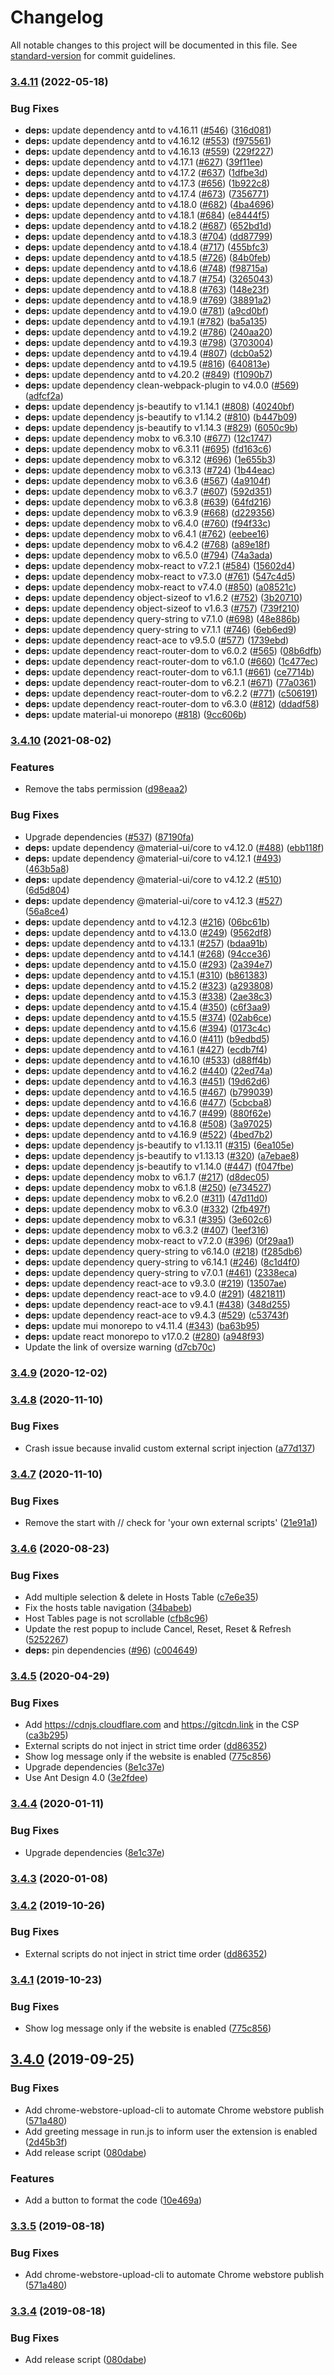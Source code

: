 # Changelog

All notable changes to this project will be documented in this file. See [standard-version](https://github.com/conventional-changelog/standard-version) for commit guidelines.

### [3.4.11](https://github.com/xcv58/Custom-JavaScript-for-Websites-2/compare/v3.4.10...v3.4.11) (2022-05-18)

### Bug Fixes

- **deps:** update dependency antd to v4.16.11 ([#546](https://github.com/xcv58/Custom-JavaScript-for-Websites-2/issues/546)) ([316d081](https://github.com/xcv58/Custom-JavaScript-for-Websites-2/commit/316d081cd20b71a78e46f0b5f0bd26a3c2f1ff4f))
- **deps:** update dependency antd to v4.16.12 ([#553](https://github.com/xcv58/Custom-JavaScript-for-Websites-2/issues/553)) ([f975561](https://github.com/xcv58/Custom-JavaScript-for-Websites-2/commit/f9755617169de5ef66c44b863067b50764c0b9ba))
- **deps:** update dependency antd to v4.16.13 ([#559](https://github.com/xcv58/Custom-JavaScript-for-Websites-2/issues/559)) ([229f227](https://github.com/xcv58/Custom-JavaScript-for-Websites-2/commit/229f22762c795af27632ea50a343aebd26e92e46))
- **deps:** update dependency antd to v4.17.1 ([#627](https://github.com/xcv58/Custom-JavaScript-for-Websites-2/issues/627)) ([39f11ee](https://github.com/xcv58/Custom-JavaScript-for-Websites-2/commit/39f11ee82091e62d3f414b4d267a4a027b1bfdcf))
- **deps:** update dependency antd to v4.17.2 ([#637](https://github.com/xcv58/Custom-JavaScript-for-Websites-2/issues/637)) ([1dfbe3d](https://github.com/xcv58/Custom-JavaScript-for-Websites-2/commit/1dfbe3d19e45ad8fddd7e302c3366ef9f346d608))
- **deps:** update dependency antd to v4.17.3 ([#656](https://github.com/xcv58/Custom-JavaScript-for-Websites-2/issues/656)) ([1b922c8](https://github.com/xcv58/Custom-JavaScript-for-Websites-2/commit/1b922c86191b816b7ea2018e93dbf32c674e25ea))
- **deps:** update dependency antd to v4.17.4 ([#673](https://github.com/xcv58/Custom-JavaScript-for-Websites-2/issues/673)) ([7356771](https://github.com/xcv58/Custom-JavaScript-for-Websites-2/commit/73567717d049ecce332f0ecdd903008dd727c5a9))
- **deps:** update dependency antd to v4.18.0 ([#682](https://github.com/xcv58/Custom-JavaScript-for-Websites-2/issues/682)) ([4ba4696](https://github.com/xcv58/Custom-JavaScript-for-Websites-2/commit/4ba4696077301101baeb45b59c5abfd3ccae60c9))
- **deps:** update dependency antd to v4.18.1 ([#684](https://github.com/xcv58/Custom-JavaScript-for-Websites-2/issues/684)) ([e8444f5](https://github.com/xcv58/Custom-JavaScript-for-Websites-2/commit/e8444f53502f42bcfceccc5a27d50a98d2847ee1))
- **deps:** update dependency antd to v4.18.2 ([#687](https://github.com/xcv58/Custom-JavaScript-for-Websites-2/issues/687)) ([652bd1d](https://github.com/xcv58/Custom-JavaScript-for-Websites-2/commit/652bd1d951ec3b8ff274a1848480d82c1fa7797d))
- **deps:** update dependency antd to v4.18.3 ([#704](https://github.com/xcv58/Custom-JavaScript-for-Websites-2/issues/704)) ([dd87799](https://github.com/xcv58/Custom-JavaScript-for-Websites-2/commit/dd87799109921404f29890c928db08cf27d54b68))
- **deps:** update dependency antd to v4.18.4 ([#717](https://github.com/xcv58/Custom-JavaScript-for-Websites-2/issues/717)) ([455bfc3](https://github.com/xcv58/Custom-JavaScript-for-Websites-2/commit/455bfc3d39e674213b8fa6764feab994aee6b2cf))
- **deps:** update dependency antd to v4.18.5 ([#726](https://github.com/xcv58/Custom-JavaScript-for-Websites-2/issues/726)) ([84b0feb](https://github.com/xcv58/Custom-JavaScript-for-Websites-2/commit/84b0febe6473618b678957ce3c8d69606914ea35))
- **deps:** update dependency antd to v4.18.6 ([#748](https://github.com/xcv58/Custom-JavaScript-for-Websites-2/issues/748)) ([f98715a](https://github.com/xcv58/Custom-JavaScript-for-Websites-2/commit/f98715a96ff415c111e3129f5f146ae80ce3bf82))
- **deps:** update dependency antd to v4.18.7 ([#754](https://github.com/xcv58/Custom-JavaScript-for-Websites-2/issues/754)) ([3265043](https://github.com/xcv58/Custom-JavaScript-for-Websites-2/commit/326504311efa8ff3f58458cd2bbf055f46a3d2f3))
- **deps:** update dependency antd to v4.18.8 ([#763](https://github.com/xcv58/Custom-JavaScript-for-Websites-2/issues/763)) ([148e23f](https://github.com/xcv58/Custom-JavaScript-for-Websites-2/commit/148e23fa9fd04acaa24f0e57c0641be7429fafdd))
- **deps:** update dependency antd to v4.18.9 ([#769](https://github.com/xcv58/Custom-JavaScript-for-Websites-2/issues/769)) ([38891a2](https://github.com/xcv58/Custom-JavaScript-for-Websites-2/commit/38891a2030e6fdf5985f799bdf10cf8a09a22220))
- **deps:** update dependency antd to v4.19.0 ([#781](https://github.com/xcv58/Custom-JavaScript-for-Websites-2/issues/781)) ([a9cd0bf](https://github.com/xcv58/Custom-JavaScript-for-Websites-2/commit/a9cd0bff91099eb556a354f5b4daa8cdca4425bd))
- **deps:** update dependency antd to v4.19.1 ([#782](https://github.com/xcv58/Custom-JavaScript-for-Websites-2/issues/782)) ([ba5a135](https://github.com/xcv58/Custom-JavaScript-for-Websites-2/commit/ba5a1358d61540a1ce20d943a55c7572de676850))
- **deps:** update dependency antd to v4.19.2 ([#786](https://github.com/xcv58/Custom-JavaScript-for-Websites-2/issues/786)) ([240aa20](https://github.com/xcv58/Custom-JavaScript-for-Websites-2/commit/240aa206db7d5833d808f86e7ed3b7b28da0a251))
- **deps:** update dependency antd to v4.19.3 ([#798](https://github.com/xcv58/Custom-JavaScript-for-Websites-2/issues/798)) ([3703004](https://github.com/xcv58/Custom-JavaScript-for-Websites-2/commit/3703004a976da7b9fda192d24a8063d329c2a72f))
- **deps:** update dependency antd to v4.19.4 ([#807](https://github.com/xcv58/Custom-JavaScript-for-Websites-2/issues/807)) ([dcb0a52](https://github.com/xcv58/Custom-JavaScript-for-Websites-2/commit/dcb0a525d2efb57f862af84ff44297ac14c23102))
- **deps:** update dependency antd to v4.19.5 ([#816](https://github.com/xcv58/Custom-JavaScript-for-Websites-2/issues/816)) ([640813e](https://github.com/xcv58/Custom-JavaScript-for-Websites-2/commit/640813e58496003bc67f40298837f8cfc99adc17))
- **deps:** update dependency antd to v4.20.2 ([#849](https://github.com/xcv58/Custom-JavaScript-for-Websites-2/issues/849)) ([f1090b7](https://github.com/xcv58/Custom-JavaScript-for-Websites-2/commit/f1090b75c504ae89cdeb4b312a5e1833ff6a8d06))
- **deps:** update dependency clean-webpack-plugin to v4.0.0 ([#569](https://github.com/xcv58/Custom-JavaScript-for-Websites-2/issues/569)) ([adfcf2a](https://github.com/xcv58/Custom-JavaScript-for-Websites-2/commit/adfcf2a6c6e9e68cee0086e278280c017d838b4d))
- **deps:** update dependency js-beautify to v1.14.1 ([#808](https://github.com/xcv58/Custom-JavaScript-for-Websites-2/issues/808)) ([40240bf](https://github.com/xcv58/Custom-JavaScript-for-Websites-2/commit/40240bfadcfa65cc93d29808c670d03149255b8d))
- **deps:** update dependency js-beautify to v1.14.2 ([#810](https://github.com/xcv58/Custom-JavaScript-for-Websites-2/issues/810)) ([b447b09](https://github.com/xcv58/Custom-JavaScript-for-Websites-2/commit/b447b09d8cb8d05b960c7ba77d52a9db14f50950))
- **deps:** update dependency js-beautify to v1.14.3 ([#829](https://github.com/xcv58/Custom-JavaScript-for-Websites-2/issues/829)) ([6050c9b](https://github.com/xcv58/Custom-JavaScript-for-Websites-2/commit/6050c9b5d3886d4fc299f62edd6aed2af3eecfc9))
- **deps:** update dependency mobx to v6.3.10 ([#677](https://github.com/xcv58/Custom-JavaScript-for-Websites-2/issues/677)) ([12c1747](https://github.com/xcv58/Custom-JavaScript-for-Websites-2/commit/12c1747381709236de267670ded857b81f5a2f62))
- **deps:** update dependency mobx to v6.3.11 ([#695](https://github.com/xcv58/Custom-JavaScript-for-Websites-2/issues/695)) ([fd163c6](https://github.com/xcv58/Custom-JavaScript-for-Websites-2/commit/fd163c62f6dda96743f5db8dd3673449ae69c2df))
- **deps:** update dependency mobx to v6.3.12 ([#696](https://github.com/xcv58/Custom-JavaScript-for-Websites-2/issues/696)) ([1e655b3](https://github.com/xcv58/Custom-JavaScript-for-Websites-2/commit/1e655b3bbfd4ed1e62dfa8081584521cc7c48b9b))
- **deps:** update dependency mobx to v6.3.13 ([#724](https://github.com/xcv58/Custom-JavaScript-for-Websites-2/issues/724)) ([1b44eac](https://github.com/xcv58/Custom-JavaScript-for-Websites-2/commit/1b44eacab6b892004464997fd476027927662afc))
- **deps:** update dependency mobx to v6.3.6 ([#567](https://github.com/xcv58/Custom-JavaScript-for-Websites-2/issues/567)) ([4a9104f](https://github.com/xcv58/Custom-JavaScript-for-Websites-2/commit/4a9104f754559892c428e94024c6119c6442d240))
- **deps:** update dependency mobx to v6.3.7 ([#607](https://github.com/xcv58/Custom-JavaScript-for-Websites-2/issues/607)) ([592d351](https://github.com/xcv58/Custom-JavaScript-for-Websites-2/commit/592d3516939b1d398b3bb7e78da5f233e7298421))
- **deps:** update dependency mobx to v6.3.8 ([#639](https://github.com/xcv58/Custom-JavaScript-for-Websites-2/issues/639)) ([64fd216](https://github.com/xcv58/Custom-JavaScript-for-Websites-2/commit/64fd216ced1e0816bbe713ea82ac196b7b88fad9))
- **deps:** update dependency mobx to v6.3.9 ([#668](https://github.com/xcv58/Custom-JavaScript-for-Websites-2/issues/668)) ([d229356](https://github.com/xcv58/Custom-JavaScript-for-Websites-2/commit/d2293568d345c312000cff7cdea1034bfa8b880e))
- **deps:** update dependency mobx to v6.4.0 ([#760](https://github.com/xcv58/Custom-JavaScript-for-Websites-2/issues/760)) ([f94f33c](https://github.com/xcv58/Custom-JavaScript-for-Websites-2/commit/f94f33c6934b64d02545c9bc8e587294b407336c))
- **deps:** update dependency mobx to v6.4.1 ([#762](https://github.com/xcv58/Custom-JavaScript-for-Websites-2/issues/762)) ([eebee16](https://github.com/xcv58/Custom-JavaScript-for-Websites-2/commit/eebee163b62305890fa89a6415036c8144b8ba9c))
- **deps:** update dependency mobx to v6.4.2 ([#768](https://github.com/xcv58/Custom-JavaScript-for-Websites-2/issues/768)) ([a89e18f](https://github.com/xcv58/Custom-JavaScript-for-Websites-2/commit/a89e18f2753bf9250e4ae150b072c116562e4246))
- **deps:** update dependency mobx to v6.5.0 ([#794](https://github.com/xcv58/Custom-JavaScript-for-Websites-2/issues/794)) ([74a3ada](https://github.com/xcv58/Custom-JavaScript-for-Websites-2/commit/74a3ada6b99120d8a3395a0a3cc52547d9cf6e92))
- **deps:** update dependency mobx-react to v7.2.1 ([#584](https://github.com/xcv58/Custom-JavaScript-for-Websites-2/issues/584)) ([15602d4](https://github.com/xcv58/Custom-JavaScript-for-Websites-2/commit/15602d400f218c3e6744558be5fe931a748e9891))
- **deps:** update dependency mobx-react to v7.3.0 ([#761](https://github.com/xcv58/Custom-JavaScript-for-Websites-2/issues/761)) ([547c4d5](https://github.com/xcv58/Custom-JavaScript-for-Websites-2/commit/547c4d5266c23baa54913e7ccab68f350ea68c9b))
- **deps:** update dependency mobx-react to v7.4.0 ([#850](https://github.com/xcv58/Custom-JavaScript-for-Websites-2/issues/850)) ([a08521c](https://github.com/xcv58/Custom-JavaScript-for-Websites-2/commit/a08521c74abee8f8eaa12d60f8742ede2ba8fb11))
- **deps:** update dependency object-sizeof to v1.6.2 ([#752](https://github.com/xcv58/Custom-JavaScript-for-Websites-2/issues/752)) ([3b20710](https://github.com/xcv58/Custom-JavaScript-for-Websites-2/commit/3b20710ee6c66d9356dad9236be3066604d29861))
- **deps:** update dependency object-sizeof to v1.6.3 ([#757](https://github.com/xcv58/Custom-JavaScript-for-Websites-2/issues/757)) ([739f210](https://github.com/xcv58/Custom-JavaScript-for-Websites-2/commit/739f2102f34ee73e4259a290869f4308b4819917))
- **deps:** update dependency query-string to v7.1.0 ([#698](https://github.com/xcv58/Custom-JavaScript-for-Websites-2/issues/698)) ([48e886b](https://github.com/xcv58/Custom-JavaScript-for-Websites-2/commit/48e886b5aab76d632bad784d83165fd912c06423))
- **deps:** update dependency query-string to v7.1.1 ([#746](https://github.com/xcv58/Custom-JavaScript-for-Websites-2/issues/746)) ([6eb6ed9](https://github.com/xcv58/Custom-JavaScript-for-Websites-2/commit/6eb6ed9353056b8942b6ade137455a748e9ce513))
- **deps:** update dependency react-ace to v9.5.0 ([#577](https://github.com/xcv58/Custom-JavaScript-for-Websites-2/issues/577)) ([1739ebd](https://github.com/xcv58/Custom-JavaScript-for-Websites-2/commit/1739ebd7d21c4d36063912342a7f6d2615bf066a))
- **deps:** update dependency react-router-dom to v6.0.2 ([#565](https://github.com/xcv58/Custom-JavaScript-for-Websites-2/issues/565)) ([08b6dfb](https://github.com/xcv58/Custom-JavaScript-for-Websites-2/commit/08b6dfbbff7a95b60be82b444f60d9ccc08c3f13))
- **deps:** update dependency react-router-dom to v6.1.0 ([#660](https://github.com/xcv58/Custom-JavaScript-for-Websites-2/issues/660)) ([1c477ec](https://github.com/xcv58/Custom-JavaScript-for-Websites-2/commit/1c477ec9a9df4099b9e7874108dbb7fc39a5b81b))
- **deps:** update dependency react-router-dom to v6.1.1 ([#661](https://github.com/xcv58/Custom-JavaScript-for-Websites-2/issues/661)) ([ce7714b](https://github.com/xcv58/Custom-JavaScript-for-Websites-2/commit/ce7714bf8b8ac2106748ab87bb6c9711e2200fa5))
- **deps:** update dependency react-router-dom to v6.2.1 ([#671](https://github.com/xcv58/Custom-JavaScript-for-Websites-2/issues/671)) ([77a0361](https://github.com/xcv58/Custom-JavaScript-for-Websites-2/commit/77a03612485a27259d2b717cbe1c6d518d328c11))
- **deps:** update dependency react-router-dom to v6.2.2 ([#771](https://github.com/xcv58/Custom-JavaScript-for-Websites-2/issues/771)) ([c506191](https://github.com/xcv58/Custom-JavaScript-for-Websites-2/commit/c5061915829320ef0a3659ad3bf9cef2d62dfca9))
- **deps:** update dependency react-router-dom to v6.3.0 ([#812](https://github.com/xcv58/Custom-JavaScript-for-Websites-2/issues/812)) ([ddadf58](https://github.com/xcv58/Custom-JavaScript-for-Websites-2/commit/ddadf58cc69010ebe3e2962f18ad22f4d00d148c))
- **deps:** update material-ui monorepo ([#818](https://github.com/xcv58/Custom-JavaScript-for-Websites-2/issues/818)) ([9cc606b](https://github.com/xcv58/Custom-JavaScript-for-Websites-2/commit/9cc606b49523972d2ddee466b10806bf9d2544e2))

### [3.4.10](https://github.com/xcv58/Custom-JavaScript-for-Websites-2/compare/v3.4.9...v3.4.10) (2021-08-02)

### Features

- Remove the tabs permission ([d98eaa2](https://github.com/xcv58/Custom-JavaScript-for-Websites-2/commit/d98eaa217eb00a8ee3121a3e724efc2856c72e08))

### Bug Fixes

- Upgrade dependencies ([#537](https://github.com/xcv58/Custom-JavaScript-for-Websites-2/issues/537)) ([87190fa](https://github.com/xcv58/Custom-JavaScript-for-Websites-2/commit/87190faa265a09e601b1e02633726bc3cec66c1b))
- **deps:** update dependency @material-ui/core to v4.12.0 ([#488](https://github.com/xcv58/Custom-JavaScript-for-Websites-2/issues/488)) ([ebb118f](https://github.com/xcv58/Custom-JavaScript-for-Websites-2/commit/ebb118fa1069282995c6835bdeda69b2a564549f))
- **deps:** update dependency @material-ui/core to v4.12.1 ([#493](https://github.com/xcv58/Custom-JavaScript-for-Websites-2/issues/493)) ([463b5a8](https://github.com/xcv58/Custom-JavaScript-for-Websites-2/commit/463b5a8f44577dbbb07d5e09a2fe8e9f0ee0c712))
- **deps:** update dependency @material-ui/core to v4.12.2 ([#510](https://github.com/xcv58/Custom-JavaScript-for-Websites-2/issues/510)) ([6d5d804](https://github.com/xcv58/Custom-JavaScript-for-Websites-2/commit/6d5d804a02571fe7c39b8aa2b135519d69443880))
- **deps:** update dependency @material-ui/core to v4.12.3 ([#527](https://github.com/xcv58/Custom-JavaScript-for-Websites-2/issues/527)) ([56a8ce4](https://github.com/xcv58/Custom-JavaScript-for-Websites-2/commit/56a8ce4c95731d50da733aa211bd7d7443c1737f))
- **deps:** update dependency antd to v4.12.3 ([#216](https://github.com/xcv58/Custom-JavaScript-for-Websites-2/issues/216)) ([06bc61b](https://github.com/xcv58/Custom-JavaScript-for-Websites-2/commit/06bc61bfff0641165cc6598f1923eb6361fe937b))
- **deps:** update dependency antd to v4.13.0 ([#249](https://github.com/xcv58/Custom-JavaScript-for-Websites-2/issues/249)) ([9562df8](https://github.com/xcv58/Custom-JavaScript-for-Websites-2/commit/9562df8803385e3de44ccfb41e63bc7fa95e0749))
- **deps:** update dependency antd to v4.13.1 ([#257](https://github.com/xcv58/Custom-JavaScript-for-Websites-2/issues/257)) ([bdaa91b](https://github.com/xcv58/Custom-JavaScript-for-Websites-2/commit/bdaa91b2ece20b92b16dd89567bf6460e17a2105))
- **deps:** update dependency antd to v4.14.1 ([#268](https://github.com/xcv58/Custom-JavaScript-for-Websites-2/issues/268)) ([94cce36](https://github.com/xcv58/Custom-JavaScript-for-Websites-2/commit/94cce36ff384bc6d7a71ef8a86dc4ef64a4ff505))
- **deps:** update dependency antd to v4.15.0 ([#293](https://github.com/xcv58/Custom-JavaScript-for-Websites-2/issues/293)) ([2a394e7](https://github.com/xcv58/Custom-JavaScript-for-Websites-2/commit/2a394e79b416c059d97beade82f9069f9a48eced))
- **deps:** update dependency antd to v4.15.1 ([#310](https://github.com/xcv58/Custom-JavaScript-for-Websites-2/issues/310)) ([b861383](https://github.com/xcv58/Custom-JavaScript-for-Websites-2/commit/b861383a33d2334cd5e862dd474def8cd02d6fd8))
- **deps:** update dependency antd to v4.15.2 ([#323](https://github.com/xcv58/Custom-JavaScript-for-Websites-2/issues/323)) ([a293808](https://github.com/xcv58/Custom-JavaScript-for-Websites-2/commit/a2938080e1930e43d1007dc934f1a0ffc894993c))
- **deps:** update dependency antd to v4.15.3 ([#338](https://github.com/xcv58/Custom-JavaScript-for-Websites-2/issues/338)) ([2ae38c3](https://github.com/xcv58/Custom-JavaScript-for-Websites-2/commit/2ae38c3af25a3d45be6c319991d4216474dafd77))
- **deps:** update dependency antd to v4.15.4 ([#350](https://github.com/xcv58/Custom-JavaScript-for-Websites-2/issues/350)) ([c6f3aa9](https://github.com/xcv58/Custom-JavaScript-for-Websites-2/commit/c6f3aa93b58bee95bcedcb70cefe5e527ef47979))
- **deps:** update dependency antd to v4.15.5 ([#374](https://github.com/xcv58/Custom-JavaScript-for-Websites-2/issues/374)) ([02ab6ce](https://github.com/xcv58/Custom-JavaScript-for-Websites-2/commit/02ab6cefe262aca244e6b7424e662afd8b29604c))
- **deps:** update dependency antd to v4.15.6 ([#394](https://github.com/xcv58/Custom-JavaScript-for-Websites-2/issues/394)) ([0173c4c](https://github.com/xcv58/Custom-JavaScript-for-Websites-2/commit/0173c4cb8c205d880e0738f46596575211ce40e6))
- **deps:** update dependency antd to v4.16.0 ([#411](https://github.com/xcv58/Custom-JavaScript-for-Websites-2/issues/411)) ([b9edbd5](https://github.com/xcv58/Custom-JavaScript-for-Websites-2/commit/b9edbd55353d429a42cd0497952f8e3f1c2efbcb))
- **deps:** update dependency antd to v4.16.1 ([#427](https://github.com/xcv58/Custom-JavaScript-for-Websites-2/issues/427)) ([ecdb7f4](https://github.com/xcv58/Custom-JavaScript-for-Websites-2/commit/ecdb7f4cb8bc49c637d1dc3ea479b2133df0e512))
- **deps:** update dependency antd to v4.16.10 ([#533](https://github.com/xcv58/Custom-JavaScript-for-Websites-2/issues/533)) ([d88ff4b](https://github.com/xcv58/Custom-JavaScript-for-Websites-2/commit/d88ff4b0419e1f917c9fcc679de03620bbcce8bf))
- **deps:** update dependency antd to v4.16.2 ([#440](https://github.com/xcv58/Custom-JavaScript-for-Websites-2/issues/440)) ([22ed74a](https://github.com/xcv58/Custom-JavaScript-for-Websites-2/commit/22ed74aefb6f8e65372b153346013b4af0e22454))
- **deps:** update dependency antd to v4.16.3 ([#451](https://github.com/xcv58/Custom-JavaScript-for-Websites-2/issues/451)) ([19d62d6](https://github.com/xcv58/Custom-JavaScript-for-Websites-2/commit/19d62d679b2fb084e2afc2d24ba75741f682e066))
- **deps:** update dependency antd to v4.16.5 ([#467](https://github.com/xcv58/Custom-JavaScript-for-Websites-2/issues/467)) ([b799039](https://github.com/xcv58/Custom-JavaScript-for-Websites-2/commit/b7990399cf92909e510f0250dd9f857e73f622ec))
- **deps:** update dependency antd to v4.16.6 ([#477](https://github.com/xcv58/Custom-JavaScript-for-Websites-2/issues/477)) ([5cbcba8](https://github.com/xcv58/Custom-JavaScript-for-Websites-2/commit/5cbcba8648e1b13d6b7f88a3f678e247bd7e73a9))
- **deps:** update dependency antd to v4.16.7 ([#499](https://github.com/xcv58/Custom-JavaScript-for-Websites-2/issues/499)) ([880f62e](https://github.com/xcv58/Custom-JavaScript-for-Websites-2/commit/880f62e7cceffd2a7865d085e4166530ca566db1))
- **deps:** update dependency antd to v4.16.8 ([#508](https://github.com/xcv58/Custom-JavaScript-for-Websites-2/issues/508)) ([3a97025](https://github.com/xcv58/Custom-JavaScript-for-Websites-2/commit/3a970252931c96d43c593ad72016f1a860afb27a))
- **deps:** update dependency antd to v4.16.9 ([#522](https://github.com/xcv58/Custom-JavaScript-for-Websites-2/issues/522)) ([4bed7b2](https://github.com/xcv58/Custom-JavaScript-for-Websites-2/commit/4bed7b27386183722fcbe768e588769d77190227))
- **deps:** update dependency js-beautify to v1.13.11 ([#315](https://github.com/xcv58/Custom-JavaScript-for-Websites-2/issues/315)) ([6ea105e](https://github.com/xcv58/Custom-JavaScript-for-Websites-2/commit/6ea105e5101da914bcc743dcea1cc1c0dde704fa))
- **deps:** update dependency js-beautify to v1.13.13 ([#320](https://github.com/xcv58/Custom-JavaScript-for-Websites-2/issues/320)) ([a7ebae8](https://github.com/xcv58/Custom-JavaScript-for-Websites-2/commit/a7ebae8547d289d3d5402f6ba4271e5f74f929b9))
- **deps:** update dependency js-beautify to v1.14.0 ([#447](https://github.com/xcv58/Custom-JavaScript-for-Websites-2/issues/447)) ([f047fbe](https://github.com/xcv58/Custom-JavaScript-for-Websites-2/commit/f047fbe87d03bbef340f36c1a5e955e9fd052a45))
- **deps:** update dependency mobx to v6.1.7 ([#217](https://github.com/xcv58/Custom-JavaScript-for-Websites-2/issues/217)) ([d8dec05](https://github.com/xcv58/Custom-JavaScript-for-Websites-2/commit/d8dec058312845dcfd98c86e83ef38bcb50410a9))
- **deps:** update dependency mobx to v6.1.8 ([#250](https://github.com/xcv58/Custom-JavaScript-for-Websites-2/issues/250)) ([e734527](https://github.com/xcv58/Custom-JavaScript-for-Websites-2/commit/e73452702ad7e2af61d32ad081f43ccd12599551))
- **deps:** update dependency mobx to v6.2.0 ([#311](https://github.com/xcv58/Custom-JavaScript-for-Websites-2/issues/311)) ([47d11d0](https://github.com/xcv58/Custom-JavaScript-for-Websites-2/commit/47d11d0d3b260443c78bbb1bcb8d064c91fe217a))
- **deps:** update dependency mobx to v6.3.0 ([#332](https://github.com/xcv58/Custom-JavaScript-for-Websites-2/issues/332)) ([2fb497f](https://github.com/xcv58/Custom-JavaScript-for-Websites-2/commit/2fb497f781038836997ac91f5028369f12f5ab2b))
- **deps:** update dependency mobx to v6.3.1 ([#395](https://github.com/xcv58/Custom-JavaScript-for-Websites-2/issues/395)) ([3e602c6](https://github.com/xcv58/Custom-JavaScript-for-Websites-2/commit/3e602c6929bb3390872240942dc6ac9feda20a10))
- **deps:** update dependency mobx to v6.3.2 ([#407](https://github.com/xcv58/Custom-JavaScript-for-Websites-2/issues/407)) ([1eef316](https://github.com/xcv58/Custom-JavaScript-for-Websites-2/commit/1eef316013a6913a61877fe442fec55db9ce260b))
- **deps:** update dependency mobx-react to v7.2.0 ([#396](https://github.com/xcv58/Custom-JavaScript-for-Websites-2/issues/396)) ([0f29aa1](https://github.com/xcv58/Custom-JavaScript-for-Websites-2/commit/0f29aa179dbb229ea68ba4ae0a743b2ab5ce05dc))
- **deps:** update dependency query-string to v6.14.0 ([#218](https://github.com/xcv58/Custom-JavaScript-for-Websites-2/issues/218)) ([f285db6](https://github.com/xcv58/Custom-JavaScript-for-Websites-2/commit/f285db642d341701a85e17691457bcdab465bbc8))
- **deps:** update dependency query-string to v6.14.1 ([#246](https://github.com/xcv58/Custom-JavaScript-for-Websites-2/issues/246)) ([8c1d4f0](https://github.com/xcv58/Custom-JavaScript-for-Websites-2/commit/8c1d4f0f92d9cbc816932cbbe01f7c97cbc4be18))
- **deps:** update dependency query-string to v7.0.1 ([#461](https://github.com/xcv58/Custom-JavaScript-for-Websites-2/issues/461)) ([2338eca](https://github.com/xcv58/Custom-JavaScript-for-Websites-2/commit/2338ecac9d6d2228800cf59c18bf4a863d732907))
- **deps:** update dependency react-ace to v9.3.0 ([#219](https://github.com/xcv58/Custom-JavaScript-for-Websites-2/issues/219)) ([13507ae](https://github.com/xcv58/Custom-JavaScript-for-Websites-2/commit/13507ae3559e9d6cb63db686026ddf59969b7f73))
- **deps:** update dependency react-ace to v9.4.0 ([#291](https://github.com/xcv58/Custom-JavaScript-for-Websites-2/issues/291)) ([4821811](https://github.com/xcv58/Custom-JavaScript-for-Websites-2/commit/48218110a3a65ec0dd3bc26719cb57877a142a08))
- **deps:** update dependency react-ace to v9.4.1 ([#438](https://github.com/xcv58/Custom-JavaScript-for-Websites-2/issues/438)) ([348d255](https://github.com/xcv58/Custom-JavaScript-for-Websites-2/commit/348d255bd05dd2d9baa4ca6431349c09f5657756))
- **deps:** update dependency react-ace to v9.4.3 ([#529](https://github.com/xcv58/Custom-JavaScript-for-Websites-2/issues/529)) ([c53743f](https://github.com/xcv58/Custom-JavaScript-for-Websites-2/commit/c53743f1464fab7841f28f4483fb85bd5c21aea8))
- **deps:** update mui monorepo to v4.11.4 ([#343](https://github.com/xcv58/Custom-JavaScript-for-Websites-2/issues/343)) ([ba63b95](https://github.com/xcv58/Custom-JavaScript-for-Websites-2/commit/ba63b95d2286bbfa731f7d4cdc18c56593ac3212))
- **deps:** update react monorepo to v17.0.2 ([#280](https://github.com/xcv58/Custom-JavaScript-for-Websites-2/issues/280)) ([a948f93](https://github.com/xcv58/Custom-JavaScript-for-Websites-2/commit/a948f93bbef0c707909795ff3fb4ddd9c658d668))
- Update the link of oversize warning ([d7cb70c](https://github.com/xcv58/Custom-JavaScript-for-Websites-2/commit/d7cb70c24cd6cd7df2d59ec3fcbaff99dd96f3c6))

### [3.4.9](https://github.com/xcv58/Custom-JavaScript-for-Websites-2/compare/v3.4.8...v3.4.9) (2020-12-02)

### [3.4.8](https://github.com/xcv58/Custom-JavaScript-for-Websites-2/compare/v3.4.7...v3.4.8) (2020-11-10)

### Bug Fixes

- Crash issue because invalid custom external script injection ([a77d137](https://github.com/xcv58/Custom-JavaScript-for-Websites-2/commit/a77d137cd15b3088bef3321eae5624d3555e185e))

### [3.4.7](https://github.com/xcv58/Custom-JavaScript-for-Websites-2/compare/v3.4.6...v3.4.7) (2020-11-10)

### Bug Fixes

- Remove the start with // check for 'your own external scripts' ([21e91a1](https://github.com/xcv58/Custom-JavaScript-for-Websites-2/commit/21e91a1a2dc9b8a54330781b836101cbfc5be3fd))

### [3.4.6](https://github.com/xcv58/Custom-JavaScript-for-Websites-2/compare/v3.4.5...v3.4.6) (2020-08-23)

### Bug Fixes

- Add multiple selection & delete in Hosts Table ([c7e6e35](https://github.com/xcv58/Custom-JavaScript-for-Websites-2/commit/c7e6e353203402c944a05dddcf73d41f428ea451))
- Fix the hosts table navigation ([34babeb](https://github.com/xcv58/Custom-JavaScript-for-Websites-2/commit/34babeb2769bcb68118e5360c0dec91055e2891b))
- Host Tables page is not scrollable ([cfb8c96](https://github.com/xcv58/Custom-JavaScript-for-Websites-2/commit/cfb8c962413f96744680de8f7f490c93da7e6e13))
- Update the rest popup to include Cancel, Reset, Reset & Refresh ([5252267](https://github.com/xcv58/Custom-JavaScript-for-Websites-2/commit/52522670ce10c91d879ce0b87f0dbd59ad8c71e0))
- **deps:** pin dependencies ([#96](https://github.com/xcv58/Custom-JavaScript-for-Websites-2/issues/96)) ([c004649](https://github.com/xcv58/Custom-JavaScript-for-Websites-2/commit/c004649f4b46fce0de75707d2efa39598299fc8d))

### [3.4.5](https://github.com/xcv58/Custom-JavaScript-for-Websites-2/compare/v3.4.0...v3.4.5) (2020-04-29)

### Bug Fixes

- Add https://cdnjs.cloudflare.com and https://gitcdn.link in the CSP ([ca3b295](https://github.com/xcv58/Custom-JavaScript-for-Websites-2/commit/ca3b295a582c1817167551ea494ab9edf123dc7a))
- External scripts do not inject in strict time order ([dd86352](https://github.com/xcv58/Custom-JavaScript-for-Websites-2/commit/dd86352623397ca0ec7778e0c4fd26bee8255f00))
- Show log message only if the website is enabled ([775c856](https://github.com/xcv58/Custom-JavaScript-for-Websites-2/commit/775c856008d644eb3730b1b49458dec3bb685841))
- Upgrade dependencies ([8e1c37e](https://github.com/xcv58/Custom-JavaScript-for-Websites-2/commit/8e1c37ebdadb3ca14bc2e64d85e52f135ffd52f5))
- Use Ant Design 4.0 ([3e2fdee](https://github.com/xcv58/Custom-JavaScript-for-Websites-2/commit/3e2fdeeaca476efe9fadf548a33f289ca78cc582))

### [3.4.4](https://github.com/xcv58/Custom-JavaScript-for-Websites-2/compare/v3.4.3...v3.4.4) (2020-01-11)

### Bug Fixes

- Upgrade dependencies ([8e1c37e](https://github.com/xcv58/Custom-JavaScript-for-Websites-2/commit/8e1c37ebdadb3ca14bc2e64d85e52f135ffd52f5))

### [3.4.3](https://github.com/xcv58/Custom-JavaScript-for-Websites-2/compare/v3.4.2...v3.4.3) (2020-01-08)

### [3.4.2](https://github.com/xcv58/Custom-JavaScript-for-Websites-2/compare/v3.4.1...v3.4.2) (2019-10-26)

### Bug Fixes

- External scripts do not inject in strict time order ([dd86352](https://github.com/xcv58/Custom-JavaScript-for-Websites-2/commit/dd86352))

### [3.4.1](https://github.com/xcv58/Custom-JavaScript-for-Websites-2/compare/v3.4.0...v3.4.1) (2019-10-23)

### Bug Fixes

- Show log message only if the website is enabled ([775c856](https://github.com/xcv58/Custom-JavaScript-for-Websites-2/commit/775c856))

## [3.4.0](https://github.com/xcv58/Custom-JavaScript-for-Websites-2/compare/v3.3.0...v3.4.0) (2019-09-25)

### Bug Fixes

- Add chrome-webstore-upload-cli to automate Chrome webstore publish ([571a480](https://github.com/xcv58/Custom-JavaScript-for-Websites-2/commit/571a480))
- Add greeting message in run.js to inform user the extension is enabled ([2d45b3f](https://github.com/xcv58/Custom-JavaScript-for-Websites-2/commit/2d45b3f))
- Add release script ([080dabe](https://github.com/xcv58/Custom-JavaScript-for-Websites-2/commit/080dabe))

### Features

- Add a button to format the code ([10e469a](https://github.com/xcv58/Custom-JavaScript-for-Websites-2/commit/10e469a))

### [3.3.5](https://github.com/xcv58/Custom-JavaScript-for-Websites-2/compare/v3.3.4...v3.3.5) (2019-08-18)

### Bug Fixes

- Add chrome-webstore-upload-cli to automate Chrome webstore publish ([571a480](https://github.com/xcv58/Custom-JavaScript-for-Websites-2/commit/571a480))

### [3.3.4](https://github.com/xcv58/Custom-JavaScript-for-Websites-2/compare/v3.3.3...v3.3.4) (2019-08-18)

### Bug Fixes

- Add release script ([080dabe](https://github.com/xcv58/Custom-JavaScript-for-Websites-2/commit/080dabe))

